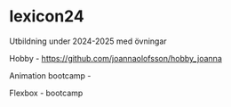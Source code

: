 # lexicon24
Utbildning under 2024-2025 med övningar

Hobby - 
https://github.com/joannaolofsson/hobby_joanna

Animation bootcamp - 

Flexbox - bootcamp

